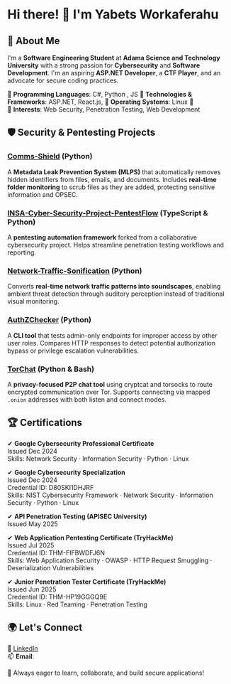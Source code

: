 # Hi there! 👋 I'm Yabets Workaferahu

## 🚀 About Me
I'm a **Software Engineering Student** at **Adama Science and Technology University** with a strong passion for **Cybersecurity** and **Software Development**.
 I'm an aspiring **ASP.NET Developer**, a **CTF Player**, and an advocate for secure coding practices. 

🔹 **Programming Languages**: C#, Python , JS 
🔹 **Technologies & Frameworks**: ASP.NET, React.js,
🔹 **Operating Systems**: Linux 🐧  
🔹 **Interests**: Web Security, Penetration Testing, Web Development 
## 🛡️ Security & Pentesting Projects

### [Comms-Shield](https://github.com/yabets143/comms-shield) (Python)  
A **Metadata Leak Prevention System (MLPS)** that automatically removes hidden identifiers from files, emails, and documents. Includes **real-time folder monitoring** to scrub files as they are added, protecting sensitive information and OPSEC.  

### [INSA-Cyber-Security-Project-PentestFlow](https://github.com/yabets143/INSA-Cyber-Security-Project-PentestFlow) (TypeScript & Python)  
A **pentesting automation framework** forked from a collaborative cybersecurity project. Helps streamline penetration testing workflows and reporting.  

### [Network-Traffic-Sonification](https://github.com/yabets143/Network-Traffic-Sonification) (Python)  
Converts **real-time network traffic patterns into soundscapes**, enabling ambient threat detection through auditory perception instead of traditional visual monitoring.  

### [AuthZChecker](https://github.com/yabets143/AuthZChecker) (Python)  
A **CLI tool** that tests admin-only endpoints for improper access by other user roles. Compares HTTP responses to detect potential authorization bypass or privilege escalation vulnerabilities.  

### [TorChat](https://github.com/yabets143/torchat) (Python & Bash)  
A **privacy-focused P2P chat tool** using cryptcat and torsocks to route encrypted communication over Tor. Supports connecting via mapped `.onion` addresses with both listen and connect modes.  

## 🏆 Certifications

✔ **Google Cybersecurity Professional Certificate**  
Issued Dec 2024  
Skills: Network Security · Information Security · Python · Linux

✔ **Google Cybersecurity Specialization**  
Issued Dec 2024  
Credential ID: D80SKI1DHJRF  
Skills: NIST Cybersecurity Framework · Network Security · Information Security · Python · Linux

✔ **API Penetration Testing (APISEC University)**  
Issued May 2025

✔ **Web Application Pentesting Certificate (TryHackMe)**  
Issued Jul 2025  
Credential ID: THM-FIFBWDFJ6N  
Skills: Web Application Security · OWASP · HTTP Request Smuggling · Deserialization Vulnerabilities

✔ **Junior Penetration Tester Certificate (TryHackMe)**  
Issued Jun 2025  
Credential ID: THM-HP19GGGQ9E  
Skills: Linux · Red Teaming · Penetration Testing



## 🌍 Let's Connect
🔗 [LinkedIn](https://www.linkedin.com/in/yabets7)  
📫 **Email**: 

🚀 Always eager to learn, collaborate, and build secure applications!
